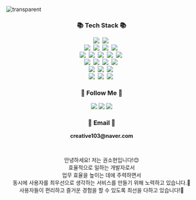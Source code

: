 ![transparent](https://capsule-render.vercel.app/api?type=transparent&fontColor=F5C0CA&text=Sohyun's%20GitHub%20&height=150&fontSize=60&desc=Welcome!&descAlignY=75&descAlign=60)
<br>

<h3 align="center">📚 Tech Stack 📚</h3>
<p align="center">
  <img src="https://img.shields.io/badge/java-007396?style=flat-square&logo=java&logoColor=white"/></a>&nbsp                    <!-- 자바 -->
  <img src="https://img.shields.io/badge/python-3776AB?style=flat-square&logo=python&logoColor=white"/></a>&nbsp                <!-- 파이썬 -->        
  <br>
  <img src="https://img.shields.io/badge/html5-E34F26?style=flat-square&logo=html5&logoColor=white"/></a>&nbsp                  <!-- HTML -->
  <img src="https://img.shields.io/badge/css-1572B6?style=flat-square&logo=css3&logoColor=white"/></a>&nbsp                     <!-- CSS -->
  <img src="https://img.shields.io/badge/Javascript-ffb13b?sstyle=flat-square&logo=javascript&logoColor=white"/></a>&nbsp          <!-- 자바스크립트 -->
  <img src="https://img.shields.io/badge/jquery-0769AD?style=flat-square&logo=jquery&logoColor=white"></a>&nbsp                 <!-- 제이쿼리 -->
  <br>
  <img src="https://img.shields.io/badge/oracle-F80000?style=for-the-badge&logo=oracle&logoColor=white"/></a>&nbsp                <!-- 오라클 -->
  <img src="https://img.shields.io/badge/mysql-4479A1?style=for-the-badge&logo=mysql&logoColor=white"/></a>&nbsp                  <!-- 마이SQL -->
  <img src="https://img.shields.io/badge/mariaDB-003545?style=for-the-badge&logo=mariaDB&logoColor=white"/></a>&nbsp              <!-- 마리아 -->
  <img src="https://img.shields.io/badge/Mysql-E6B91E?style=flat-square&logo=MySql&logoColor=white"/></a>&nbsp                    <!-- 포스트그레이SQL -->
  <img src="https://img.shields.io/badge/Docker-2496ED?style=flat-square&logo=Docker&logoColor=white"/></a>&nbsp                  <!-- SQL라이트 -->
  <br>
  <img src="https://img.shields.io/badge/spring-6DB33F?style=for-the-badge&logo=spring&logoColor=white"/></a>&nbsp                <!-- 스프링프레임워크 -->
  <img src="https://img.shields.io/badge/SpringBoot-6DB33F?style=flat-square&logo=SpringBoot&logoColor=white"/></a>&nbsp          <!-- 스프링부트 -->
  <img src="https://img.shields.io/badge/flask-000000?style=for-the-badge&logo=flask&logoColor=white"/></a>&nbsp                  <!-- 플라스크 -->
  <img src="https://img.shields.io/badge/bootstrap-7952B3?style=for-the-badge&logo=bootstrap&logoColor=white"></a>&nbsp           <!-- 부트스트랩 -->
  <br>
  <img src="https://img.shields.io/badge/linux-FCC624?style=for-the-badge&logo=linux&logoColor=black"/></a>&nbsp                  <!-- 리눅스 -->
  <img src="https://img.shields.io/badge/amazonaws-232F3E?style=for-the-badge&logo=amazonaws&logoColor=white"/></a>&nbsp          <!-- AWS -->
  <img src="https://img.shields.io/badge/apache tomcat-F8DC75?style=for-the-badge&logo=apachetomcat&logoColor=white"/></a>&nbsp   <!-- 아파치 -->
  <br>
  <img src="https://img.shields.io/badge/github-181717?style=for-the-badge&logo=github&logoColor=white"></a>&nbsp                 <!-- 깃헙 -->
  <img src="https://img.shields.io/badge/git-F05032?style=for-the-badge&logo=git&logoColor=white"></a>&nbsp                       <!-- 깃 -->
  <img src="https://img.shields.io/badge/fontawesome-339AF0?style=for-the-badge&logo=fontawesome&logoColor=white"></a>&nbsp       <!-- 폰트어썸 -->
</p>

<h3 align="center">🌈 Follow Me 🌈</h3>
<p align="center">
  <a href="https://creative103.tistory.com" target="_blank"><img src="https://img.shields.io/badge/Tistory-535D6C?style=flat-square&logo=Tistory&logoColor=white"/></a>
  <a href="https://creative103.notion.site/creative103/10ad2f664e3d4ae2a9c79b21076de2b7" target="_blank"><img src="https://img.shields.io/badge/Notion-000000?style=flat-square&logo=Notion&logoColor=white"/></a>
  <a href="mailto:thgus4982@gmail.com" target="_blank"><img src="https://img.shields.io/badge/Gmail-d14836?style=flat-square&logo=Gmail&logoColor=white&link=thgus4982@gmail.com"/></a>
</p>

<h3 align="center">📧 Email 📧</h3>
<p align="center">
  <Strong>creative103@naver.com</Strong>
</p>

<br>

<p align="center">
  안녕하세요! 저는 권소현입니다!😊<br>
  효율적으로 일하는 개발자로서<br>
  업무 효율을 높이는 데에 주력하면서<br>
  동시에 사용자를 최우선으로 생각하는 서비스를 만들기 위해 노력하고 있습니다.💪<br>
  사용자들이 편리하고 즐거운 경험을 할 수 있도록 최선을 다하고 있습니다!🚀<br>
</p>

<br>
